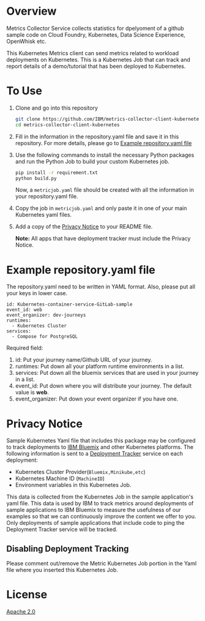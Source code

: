 # Overview

Metrics Collector Service collects statistics for dpelyoment of a github sample code on Cloud Foundry, Kubernetes, Data Science Experience, OpenWhisk etc. 

This Kubernetes Metrics client can send metrics related to workload deployments on Kubernetes. This is a Kubernetes Job that can track and report details of a demo/tutorial that has been deployed to Kubernetes.

# To Use

1. Clone and go into this repository
	```bash
	git clone https://github.com/IBM/metrics-collector-client-kubernetes.git
	cd metrics-collector-client-kubernetes
	```
2. Fill in the information in the repository.yaml file and save it in this repository. For more details, please go to [Example repository.yaml file](#example-repositoryyaml-file)

3. Use the following commands to install the necessary Python packages and run the Python Job to build your custom Kubernetes job. 
	```bash
	pip install -r requirement.txt
	python build.py
	```
	Now, a `metricjob.yaml` file should be created with all the information in your repository.yaml file.

4. Copy the job in `metricjob.yaml` and only paste it in one of your main Kubernetes yaml files.

5. Add a copy of the [Privacy Notice](#privacy-notice) to your README file. 

   **Note:** All apps that have deployment tracker must include the Privacy Notice.

# Example **repository.yaml** file
The repository.yaml need to be written in YAML format. Also, please put all your keys in lower case.

```
id: Kubernetes-container-service-GitLab-sample
event_id: web
event_organizer: dev-journeys
runtimes: 
  - Kubernetes Cluster
services: 
  - Compose for PostgreSQL
```

Required field:
1. id: Put your journey name/Github URL of your journey.
2. runtimes: Put down all your platform runtime environments in a list.
3. services: Put down all the bluemix services that are used in your journey in a list.
4. event_id: Put down where you will distribute your journey. The default value is **web**. 
5. event_organizer: Put down your event organizer if you have one.

# Privacy Notice

Sample Kubernetes Yaml file that includes this package may be configured to track deployments to [IBM Bluemix](https://www.bluemix.net/) and other Kubernetes platforms. The following information is sent to a [Deployment Tracker](https://github.com/IBM/metrics-collector-service) service on each deployment:

* Kubernetes Cluster Provider(`Bluemix,Minikube,etc`)
* Kubernetes Machine ID (`MachineID`)
* Environment variables in this Kubernetes Job.

This data is collected from the Kubernetes Job in the sample application's yaml file. This data is used by IBM to track metrics around deployments of sample applications to IBM Bluemix to measure the usefulness of our examples so that we can continuously improve the content we offer to you. Only deployments of sample applications that include code to ping the Deployment Tracker service will be tracked.

## Disabling Deployment Tracking

Please comment out/remove the Metric Kubernetes Job portion in the Yaml file where you inserted this Kubernetes Job.

# License

[Apache 2.0](LICENSE)
